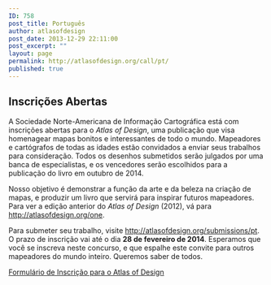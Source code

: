 ```yaml
---
ID: 758
post_title: Português
author: atlasofdesign
post_date: 2013-12-29 22:11:00
post_excerpt: ""
layout: page
permalink: http://atlasofdesign.org/call/pt/
published: true
---
```

<h2>Inscrições Abertas</h2>
A Sociedade Norte-Americana de Informação Cartográfica está com inscrições abertas para o <em>Atlas of Design</em>, uma publicação que visa homenagear mapas bonitos e interessantes de todo o mundo. Mapeadores e cartógrafos de todas as idades estão convidados a enviar seus trabalhos para consideração. Todos os desenhos submetidos serão julgados por uma banca de especialistas, e os vencedores serão escolhidos para a publicação do livro em outubro de 2014.

Nosso objetivo é demonstrar a função da arte e da beleza na criação de mapas, e produzir um livro que servirá para inspirar futuros mapeadores. Para ver a edição anterior do <em>Atlas of Design</em> (2012), vá para <a href="http://atlasofdesign.org/one">http://atlasofdesign.org/one</a>.

Para submeter seu trabalho, visite <a href="http://atlasofdesign.org/submissions/pt">http://atlasofdesign.org/submissions/pt</a>. O prazo de inscrição vai até o dia <strong>28 de fevereiro de 2014</strong>. Esperamos que você se inscreva neste concurso, e que espalhe este convite para outros mapeadores do mundo inteiro. Queremos saber de todos.

<a href="http://atlasofdesign.org/submissions/pt" class="call-to-action blue">Formulário de Inscrição para o Atlas of Design</a>